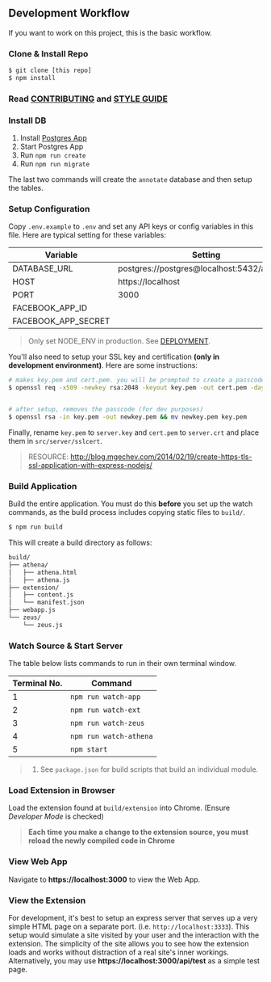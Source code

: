 ## Development Workflow

If you want to work on this project, this is the basic workflow.  

### Clone & Install Repo

```sh
$ git clone [this repo]
$ npm install
```

### Read [CONTRIBUTING](CONTRIBUTING.md) and [STYLE GUIDE](STYLE-GUIDE.md)

### Install DB

1. Install [Postgres App](http://postgresapp.com/)
1. Start Postgres App 
1. Run `npm run create`
1. Run `npm run migrate`

The last two commands will create the `annotate` database and then setup the tables.

### Setup Configuration

Copy `.env.example` to `.env` and set any API keys or config variables in this file. Here are typical setting for these variables:

|Variable|Setting|
|---|---|
| DATABASE_URL | postgres://postgres@localhost:5432/annotate |
| HOST | https://localhost |
| PORT | 3000 |
| FACEBOOK_APP_ID ||
| FACEBOOK_APP_SECRET ||

> Only set NODE_ENV in production. See [DEPLOYMENT](DEPLOYMENT.md).

You'll also need to setup your SSL key and certification **(only in development environment)**. Here are some instructions:

```sh
# makes key.pem and cert.pem. you will be prompted to create a passcode and setup
$ openssl req -x509 -newkey rsa:2048 -keyout key.pem -out cert.pem -days 365


# after setup, removes the passcode (for dev purposes)
$ openssl rsa -in key.pem -out newkey.pem && mv newkey.pem key.pem
```

Finally, rename `key.pem` to `server.key` and `cert.pem` to `server.crt` and place them in `src/server/sslcert`.

> RESOURCE: http://blog.mgechev.com/2014/02/19/create-https-tls-ssl-application-with-express-nodejs/

### Build Application

Build the entire application. You must do this **before** you set up the watch commands, as the build process includes copying static files to `build/`.

```sh
$ npm run build
```

This will create a build directory as follows:

```sh
build/
├── athena/
│   ├── athena.html
│   ├── athena.js
├── extension/
│   ├── content.js
│   └── manifest.json
├── webapp.js
└── zeus/
    └── zeus.js
```

### Watch Source & Start Server

The table below lists commands to run in their own terminal window. 

|Terminal No.|Command|
|---|---|
| 1 | `npm run watch-app` |
| 2 | `npm run watch-ext` |
| 3 | `npm run watch-zeus` |
| 4 | `npm run watch-athena` |
| 5 | `npm start` |

> 1. See `package.json` for build scripts that build an individual module.

### Load Extension in Browser

Load the extension found at `build/extension` into Chrome. (Ensure *Developer Mode* is checked)

> **Each time you make a change to the extension source, you must reload the newly compiled code in Chrome**

### View Web App

Navigate to **https://localhost:3000** to view the Web App.

### View the Extension

For development, it's best to setup an express server that serves up a very simple HTML page on a separate port. (i.e. `http://localhost:3333`). This setup would simulate a site visited by your user and the interaction with the extension. The simplicity of the site allows you to see how the extension loads and works without distraction of a real site's inner workings. Alternatively, you may use **https://localhost:3000/api/test** as a simple test page.
